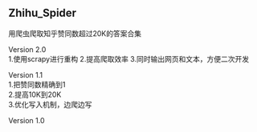 Zhihu_Spider
---
用爬虫爬取知乎赞同数超过20K的答案合集

Version 2.0  
1.使用scrapy进行重构
2.提高爬取效率
3.同时输出网页和文本，方便二次开发

Version 1.1  
1.把赞同数精确到1  
2.提高10K到20K  
3.优化写入机制，边爬边写  

Version 1.0
